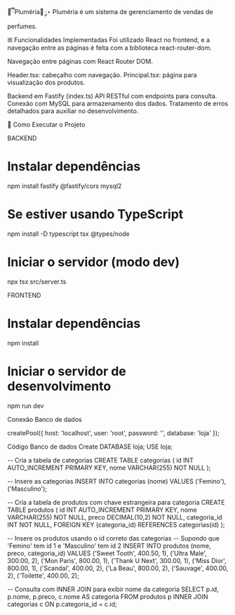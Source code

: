 🤍ྀིPluméria🎀༘⋆
Pluméria é um sistema de gerenciamento de vendas de perfumes.

ꕤ Funcionalidades Implementadas
Foi utilizado React no frontend, e a navegação entre as páginas é feita com a biblioteca react-router-dom.

Navegação entre páginas com React Router DOM.


Header.tsx: cabeçalho com navegação.
Principal.tsx: página para visualização dos produtos.

Backend em Fastify (index.ts)
API RESTful com endpoints para consulta. Conexão com MySQL para armazenamento dos dados. Tratamento de erros detalhados para auxiliar no desenvolvimento.

🎀 Como Executar o Projeto

BACKEND
# Instalar dependências
npm install fastify @fastify/cors mysql2

# Se estiver usando TypeScript
npm install -D typescript tsx @types/node

# Iniciar o servidor (modo dev)
npx tsx src/server.ts

FRONTEND
# Instalar dependências
npm install

# Iniciar o servidor de desenvolvimento
npm run dev

Conexão Banco de dados

createPool({
  host: 'localhost',
  user: 'root',
  password: '',
  database: 'loja'
});

Código Banco de dados
Create DATABASE loja;
USE loja;

-- Cria a tabela de categorias
CREATE TABLE categorias (
  id INT AUTO_INCREMENT PRIMARY KEY,
  nome VARCHAR(255) NOT NULL
);

-- Insere as categorias
INSERT INTO categorias (nome) VALUES
('Femino'),
('Masculino');

-- Cria a tabela de produtos com chave estrangeira para categoria
CREATE TABLE produtos (
  id INT AUTO_INCREMENT PRIMARY KEY,
  nome VARCHAR(255) NOT NULL,
  preco DECIMAL(10,2) NOT NULL,
  categoria_id INT NOT NULL,
  FOREIGN KEY (categoria_id) REFERENCES categorias(id)
);

-- Insere os produtos usando o id correto das categorias
-- Supondo que 'Femino' tem id 1 e 'Masculino' tem id 2
INSERT INTO produtos (nome, preco, categoria_id) VALUES
('Sweet Tooth', 400.50, 1),
('Ultra Male', 300.00, 2),
('Mon Paris', 800.00, 1),
('Thank U Next', 300.00, 1),
('Miss Dior', 800.00, 1),
('Scandal', 400.00, 2),
('La Beau', 800.00, 2),
('Sauvage', 400.00, 2),
('Toilette', 400.00, 2);

-- Consulta com INNER JOIN para exibir nome da categoria
SELECT 
  p.id,
  p.nome,
  p.preco,
  c.nome AS categoria
FROM produtos p
INNER JOIN categorias c ON p.categoria_id = c.id;



